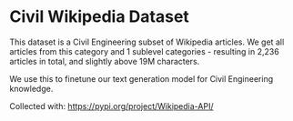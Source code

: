 # Civil Wikipedia Dataset

This dataset is a Civil Engineering subset of Wikipedia articles. We get all articles from this category and 1 sublevel categories - resulting in 2,236 articles in total, and slightly above 19M characters.

We use this to finetune our text generation model for Civil Engineering knowledge.

Collected with:
https://pypi.org/project/Wikipedia-API/
